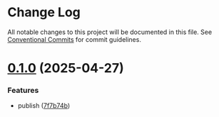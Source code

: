# Change Log

All notable changes to this project will be documented in this file.
See [Conventional Commits](https://conventionalcommits.org) for commit guidelines.

# [0.1.0](https://github.com/Yicoding/qiankun-vite/compare/@enode/qiankun-main-template@0.2.0...@enode/qiankun-main-template@0.1.0) (2025-04-27)

### Features

- publish ([7f7b74b](https://github.com/Yicoding/qiankun-vite/commit/7f7b74b4d714ad52766e8fb5b12775090b7080a4))
